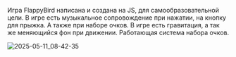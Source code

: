 Игра FlappyBird написана и создана на JS, для самообразовательной цели.
В игре есть музыкальное сопровождение при нажатии, на кнопку для прыжка. А также при наборе очков.
В игре есть гравитация, а так же меняющийся фон при движении.
Работающая система набора очков.


![2025-05-11_08-42-35](https://github.com/user-attachments/assets/685d5dda-230e-42dc-996e-45cafac63757)
